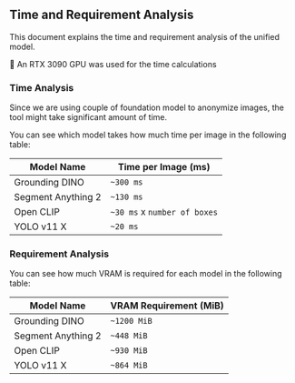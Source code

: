 ## Time and Requirement Analysis

This document explains the time and requirement analysis of the unified model.

📝 An RTX 3090 GPU was used for the time calculations

### Time Analysis

Since we are using couple of foundation model to anonymize images, the tool might take significant amount of time.

You can see which model takes how much time per image in the following table:

| Model Name         | Time per Image (ms)          |
| ------------------ | ---------------------------- |
| Grounding DINO     | `~300 ms`                    |
| Segment Anything 2 | `~130 ms`                    |
| Open CLIP          | `~30 ms` x `number of boxes` |
| YOLO v11 X         | `~20 ms `                    |

### Requirement Analysis

You can see how much VRAM is required for each model in the following table:

| Model Name         | VRAM Requirement (MiB) |
| ------------------ | ---------------------- |
| Grounding DINO     | `~1200 MiB`            |
| Segment Anything 2 | `~448 MiB`             |
| Open CLIP          | `~930 MiB`             |
| YOLO v11 X         | `~864 MiB`             |